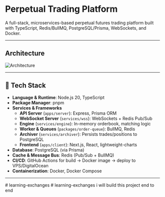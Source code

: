 # Perpetual Trading Platform

A full-stack, microservices-based perpetual futures trading platform built with TypeScript, Redis/BullMQ, PostgreSQL/Prisma, WebSockets, and Docker.

---

## Architecture

![Architecture](https://res.cloudinary.com/dutbrfinr/image/upload/v1745736508/pgnpbhznfstdsnidmukl.png)

---

## 🧰 Tech Stack

- **Language & Runtime**: Node.js 20, TypeScript  
- **Package Manager**: pnpm  
- **Services & Frameworks**  
  - **API Server** (`apps/server`): Express, Prisma ORM  
  - **WebSocket Server** (`services/wss`): WebSockets + Redis Pub/Sub  
  - **Engine** (`services/engine`): In-memory orderbook, matching logic  
  - **Worker & Queues** (`packages/order-queue`): BullMQ, Redis  
  - **Archiver** (`services/archiver`): Persists trades/positions to PostgreSQL  
  - **Frontend** (`apps/client`): Next.js, React, lightweight-charts  
- **Database**: PostgreSQL (via Prisma)  
- **Cache & Message Bus**: Redis (Pub/Sub + BullMQ)  
- **CI/CD**: GitHub Actions for build → Docker image → deploy to VPS/DigitalOcean  
- **Containerization**: Docker, Docker Compose  

---

#   l e a r n i n g - e x c h a n g e s 
 
 #   l e a r n i n g - e x c h a n g e s 
 
  i will build this project end to end
